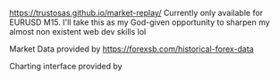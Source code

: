 https://trustosas.github.io/market-replay/
Currently only available for EURUSD M15. I'll take this as my God-given opportunity to sharpen my almost non existent web dev skills lol

Market Data provided by https://forexsb.com/historical-forex-data

Charting interface provided by 
